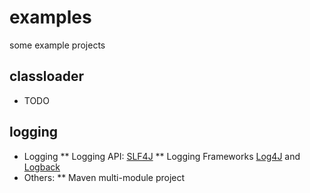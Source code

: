 examples
========

some example projects


classloader
-----------
* TODO


logging
-------
* Logging
** Logging API: [SLF4J](http://www.slf4j.org)
** Logging Frameworks [Log4J](http://logging.apache.org/log4j) and [Logback](https://logback.qos.ch/)
* Others:
** Maven multi-module project
